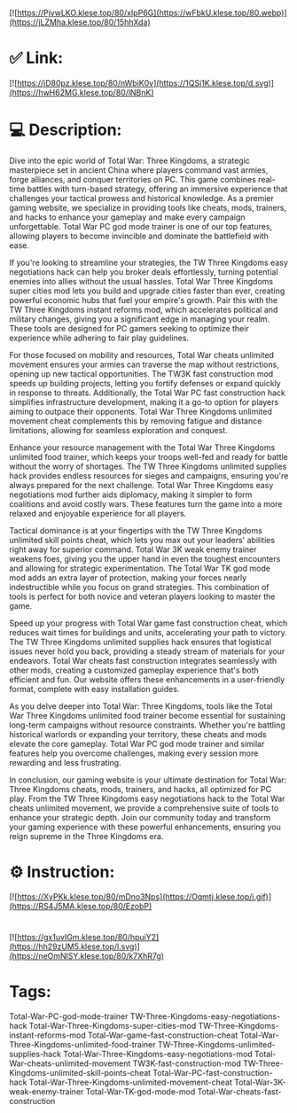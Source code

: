[![https://PjvwLKO.klese.top/80/xIpP6G](https://wFbkU.klese.top/80.webp)](https://jLZMha.klese.top/80/15hhXda)
# ✅ Link:
[![https://jD80pz.klese.top/80/nWbiK0v](https://1QSj1K.klese.top/d.svg)](https://hwH62MG.klese.top/80/lNBnK)
# 💻 Description:
Dive into the epic world of Total War: Three Kingdoms, a strategic masterpiece set in ancient China where players command vast armies, forge alliances, and conquer territories on PC. This game combines real-time battles with turn-based strategy, offering an immersive experience that challenges your tactical prowess and historical knowledge. As a premier gaming website, we specialize in providing tools like cheats, mods, trainers, and hacks to enhance your gameplay and make every campaign unforgettable. Total War PC god mode trainer is one of our top features, allowing players to become invincible and dominate the battlefield with ease.



If you're looking to streamline your strategies, the TW Three Kingdoms easy negotiations hack can help you broker deals effortlessly, turning potential enemies into allies without the usual hassles. Total War Three Kingdoms super cities mod lets you build and upgrade cities faster than ever, creating powerful economic hubs that fuel your empire's growth. Pair this with the TW Three Kingdoms instant reforms mod, which accelerates political and military changes, giving you a significant edge in managing your realm. These tools are designed for PC gamers seeking to optimize their experience while adhering to fair play guidelines.



For those focused on mobility and resources, Total War cheats unlimited movement ensures your armies can traverse the map without restrictions, opening up new tactical opportunities. The TW3K fast construction mod speeds up building projects, letting you fortify defenses or expand quickly in response to threats. Additionally, the Total War PC fast construction hack simplifies infrastructure development, making it a go-to option for players aiming to outpace their opponents. Total War Three Kingdoms unlimited movement cheat complements this by removing fatigue and distance limitations, allowing for seamless exploration and conquest.



Enhance your resource management with the Total War Three Kingdoms unlimited food trainer, which keeps your troops well-fed and ready for battle without the worry of shortages. The TW Three Kingdoms unlimited supplies hack provides endless resources for sieges and campaigns, ensuring you're always prepared for the next challenge. Total War Three Kingdoms easy negotiations mod further aids diplomacy, making it simpler to form coalitions and avoid costly wars. These features turn the game into a more relaxed and enjoyable experience for all players.



Tactical dominance is at your fingertips with the TW Three Kingdoms unlimited skill points cheat, which lets you max out your leaders' abilities right away for superior command. Total War 3K weak enemy trainer weakens foes, giving you the upper hand in even the toughest encounters and allowing for strategic experimentation. The Total War TK god mode mod adds an extra layer of protection, making your forces nearly indestructible while you focus on grand strategies. This combination of tools is perfect for both novice and veteran players looking to master the game.



Speed up your progress with Total War game fast construction cheat, which reduces wait times for buildings and units, accelerating your path to victory. The TW Three Kingdoms unlimited supplies hack ensures that logistical issues never hold you back, providing a steady stream of materials for your endeavors. Total War cheats fast construction integrates seamlessly with other mods, creating a customized gameplay experience that's both efficient and fun. Our website offers these enhancements in a user-friendly format, complete with easy installation guides.



As you delve deeper into Total War: Three Kingdoms, tools like the Total War Three Kingdoms unlimited food trainer become essential for sustaining long-term campaigns without resource constraints. Whether you're battling historical warlords or expanding your territory, these cheats and mods elevate the core gameplay. Total War PC god mode trainer and similar features help you overcome challenges, making every session more rewarding and less frustrating.



In conclusion, our gaming website is your ultimate destination for Total War: Three Kingdoms cheats, mods, trainers, and hacks, all optimized for PC play. From the TW Three Kingdoms easy negotiations hack to the Total War cheats unlimited movement, we provide a comprehensive suite of tools to enhance your strategic depth. Join our community today and transform your gaming experience with these powerful enhancements, ensuring you reign supreme in the Three Kingdoms era.

# ⚙️ Instruction:
[![https://XyPKk.klese.top/80/mDno3Nps](https://Oqmtj.klese.top/i.gif)](https://RS4J5MA.klese.top/80/EzobP)
#
[![https://gx1uvIGm.klese.top/80/hpuiY2](https://hh29zUM5.klese.top/l.svg)](https://neOmNlSY.klese.top/80/k7XhR7g)
# Tags:
Total-War-PC-god-mode-trainer TW-Three-Kingdoms-easy-negotiations-hack Total-War-Three-Kingdoms-super-cities-mod TW-Three-Kingdoms-instant-reforms-mod Total-War-game-fast-construction-cheat Total-War-Three-Kingdoms-unlimited-food-trainer TW-Three-Kingdoms-unlimited-supplies-hack Total-War-Three-Kingdoms-easy-negotiations-mod Total-War-cheats-unlimited-movement TW3K-fast-construction-mod TW-Three-Kingdoms-unlimited-skill-points-cheat Total-War-PC-fast-construction-hack Total-War-Three-Kingdoms-unlimited-movement-cheat Total-War-3K-weak-enemy-trainer Total-War-TK-god-mode-mod Total-War-cheats-fast-construction






